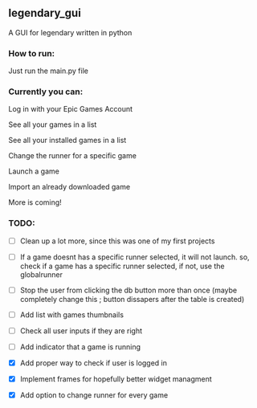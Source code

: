 ## legendary_gui
A GUI for legendary written in python

### How to run:
Just run the main.py file

### Currently you can:

Log in with your Epic Games Account

See all your games in a list

See all your installed games in a list

Change the runner for a specific game

Launch a game

Import an already downloaded game

More is coming!

### TODO: 
- [ ] Clean up a lot more, since this was one of my first projects

- [ ] If a game doesnt has a specific runner selected, it will not launch. so, check if a game has a specific runner selected, if not, use the globalrunner

- [ ] Stop the user from clicking the db button more than once (maybe completely change this ; button dissapers after the table is created)

- [ ] Add list with games thumbnails

- [ ] Check all user inputs if they are right

- [ ] Add indicator that a game is running

- [X] Add proper way to check if user is logged in

- [X] Implement frames for hopefully better widget managment

- [X] Add option to change runner for every game
